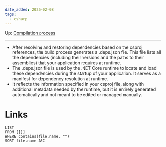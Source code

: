 ```yaml
---
date_added: 2025-02-08
tags:
  - csharp
---
```

Up: [Compilation process](Compilation%20process.md)
___

- After resolving and restoring dependencies based on the csproj references, the build process generates a .deps.json file. This file lists all the dependencies (including their versions and the paths to their assemblies) that your application requires at runtime. 
-  The .deps.json file is used by the .NET Core runtime to locate and load these dependencies during the startup of your application. It serves as a manifest for dependency resolution at runtime.
- It reflects the information specified in your csproj file, along with additional metadata needed by the runtime, but it is entirely generated automatically and not meant to be edited or managed manually.
# Links
```dataview
LIST
FROM [[]]
WHERE contains(file.name, "")
SORT file.name ASC
```
